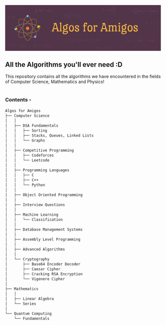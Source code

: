 <img src="./algos_for_amigos_logo.png" alt="Amigos Banner">

## All the Algorithms you'll ever need :D

This repository contains all the algorithms we have encountered in the fields of Computer Science, Mathematics and Physics!
<br><br>

### Contents -


```
Algos for Amigos
├── Computer Science  
│   │
│   ├── DSA Fundamentals  
│   │   ├── Sorting  
│   │   ├── Stacks, Queues, Linked Lists  
│   │   └── Graphs  
│   │
│   ├── Competitive Programming  
│   │   ├── Codeforces  
│   │   └── Leetcode  
│   │
│   ├── Programming Languages
│   │   ├── C
│   │   ├── C++
│   │   └── Python
│   │
│   ├── Object Oriented Programming
│   │
│   ├── Interview Questions 
│   │
│   ├── Machine Learning
│   │   └── Classification
│   │
│   ├── Database Management Systems
│   │
│   ├── Assembly Level Programming
│   │
│   ├── Advanced Algorithms
│   │
│   └── Cryptography
│       ├── Base64 Encoder Decoder
│       ├── Caesar Cipher
│       ├── Cracking RSA Encryption
│       └── Vigenere Cipher
│
├── Mathematics
│   │
│   ├── Linear Algebra
│   └── Series
│
└── Quantum Computing
    └── Fundamentals

```
  
<br>


<!--
## Physics
Work in Progress..

To Generate the tree, install file-tree-generator extension,
right click on folder, and click on Generate To Tree
-->




<!--
```bash
├── app
│   ├── css
│   │   ├── **/*.css
│   ├── favicon.ico
│   ├── images
│   ├── index.html
│   ├── js
│   │   ├── **/*.js
│   └── partials/template
├── dist (or build)
├── node_modules
├── bower_components (if using bower)
├── test
├── Gruntfile.js/gulpfile.js
├── README.md
├── package.json
├── bower.json (if using bower)
└── .gitignore
```
 ???? -->
